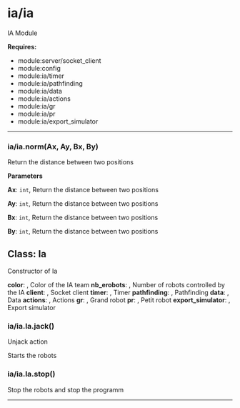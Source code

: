 # ia&#x2F;ia

IA Module

**Requires:**

+ module:server/socket_client
+ module:config
+ module:ia/timer
+ module:ia/pathfinding
+ module:ia/data
+ module:ia/actions
+ module:ia/gr
+ module:ia/pr
+ module:ia/export_simulator


* * *

### ia&#x2F;ia.norm(Ax, Ay, Bx, By) 

Return the distance between two positions

**Parameters**

**Ax**: `int`, Return the distance between two positions

**Ay**: `int`, Return the distance between two positions

**Bx**: `int`, Return the distance between two positions

**By**: `int`, Return the distance between two positions



## Class: Ia
Constructor of Ia

**color**:  , Color of the IA team
**nb_erobots**:  , Number of robots controlled by the IA
**client**:  , Socket client
**timer**:  , Timer
**pathfinding**:  , Pathfinding
**data**:  , Data
**actions**:  , Actions
**gr**:  , Grand robot
**pr**:  , Petit robot
**export_simulator**:  , Export simulator
### ia&#x2F;ia.Ia.jack() 

Unjack action

Starts the robots


### ia&#x2F;ia.Ia.stop() 

Stop the robots and stop the programm




* * *










